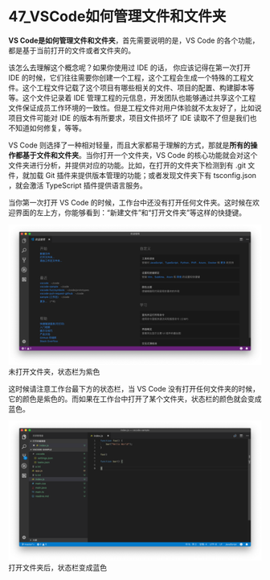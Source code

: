 # 47_VSCode如何管理文件和文件夹

**VS Code是如何管理文件和文件夹**，首先需要说明的是，VS Code 的各个功能，都是基于当前打开的文件或者文件夹的。

该怎么去理解这个概念呢？如果你使用过 IDE 的话， 你应该记得在第一次打开 IDE 的时候，它们往往需要你创建一个工程，这个工程会生成一个特殊的工程文件。这个工程文件记载了这个项目有哪些相关的文件、项目的配置、构建脚本等等。这个文件记录着 IDE 管理工程的元信息，开发团队也能够通过共享这个工程文件保证成员工作环境的一致性。但是工程文件对用户体验就不太友好了，比如说项目文件可能对 IDE 的版本有所要求，项目文件损坏了 IDE 读取不了但是我们也不知道如何修复，等等。

VS Code 则选择了一种相对轻量，而且大家都易于理解的方式，那就是**所有的操作都基于文件和文件夹**。当你打开一个文件夹，VS Code 的核心功能就会对这个文件夹进行分析，并提供对应的功能。比如，在打开的文件夹下检测到有 .git 文件，就加载 Git 插件来提供版本管理的功能；或者发现文件夹下有 tsconfig.json ，就会激活 TypeScript 插件提供语言服务。

当你第一次打开 VS Code 的时候，工作台中还没有打开任何文件夹。这时候在欢迎界面的左上方，你能够看到：“新建文件”和“打开文件夹”等这样的快捷键。

![VS Code是如何管理文件和文件夹](image/vscode-manage-file-foler-01.png)
未打开文件夹，状态栏为紫色

这时候请注意工作台最下方的状态栏，当 VS Code 没有打开任何文件夹的时候，它的颜色是紫色的。而如果在工作台中打开了某个文件夹，状态栏的颜色就会变成蓝色。

![VS Code是如何管理文件和文件夹](image/vscode-manage-file-foler-02.png)
打开文件夹后，状态栏变成蓝色